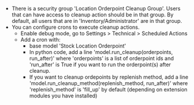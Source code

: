 - There is a security group 'Location Orderpoint Cleanup Group'. Users
  that can have access to cleanup action should be in that group. By default,
  all users that are in 'Inventory/Administrator' are in that group.
- You can configure crons to execute cleanup actions.
  - Enable debug mode, go to Settings > Technical > Scheduled Actions
  - Add a cron with:
    - base model 'Stock Location Orderpoint'
    - In python code, add a line 'model.run_cleanup(orderpoints, run_after)' where 'orderpoints' is a list of orderpoint ids and 'run_after' is True if you want to run the orderpoint(s) after cleanup.
    - If you want to cleanup ordepoints by replenish method, add a line 'model.run_cleanup_method(replenish_method, run_after)' where 'replenish_method' is 'fill_up' by default (depending on extension modules you have installed)